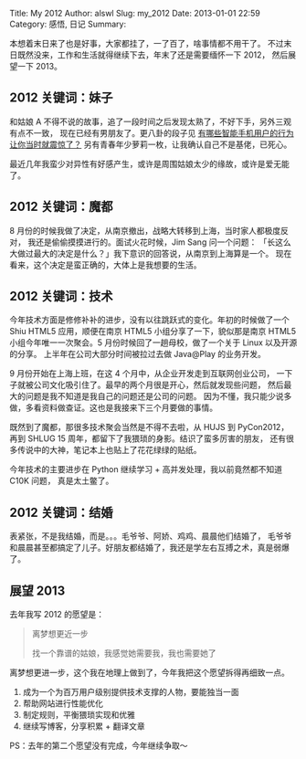 Title: My 2012
Author: alswl
Slug: my_2012
Date: 2013-01-01 22:59
Category: 感悟, 日记
Summary: 


本想着末日来了也是好事，大家都挂了，一了百了，啥事情都不用干了。
不过末日既然没来，工作和生活就得继续下去，年末了还是需要缅怀一下 2012，
然后展望一下 2013。

<!-- more -->

## 2012 关键词：妹子

和姑娘 A 不得不说的故事，追了一段时间之后发现太熟了，不好下手，另外三观有点不一致，
现在已经有男朋友了。更八卦的段子见
[有哪些智能手机用户的行为让你当时就震惊了？](http://www.zhihu.com/question/20105731/answer/13994954)
另有青春年少萝莉一枚，让我确认自己不是基佬，已死心。

最近几年我蛮少对异性有好感产生，或许是周围姑娘太少的缘故，或许是爱无能了。

## 2012 关键词：魔都

8 月份的时候我做了决定，从南京撤出，战略大转移到上海，当时家人都极度反对，
我还是偷偷摸摸进行的。面试火花时候，Jim Sang 问一个问题：
「长这么大做过最大的决定是什么？」我下意识的回答说，从南京到上海算是一个。
现在看来，这个决定是蛮正确的，大体上是我想要的生活。

## 2012 关键词：技术

今年技术方面是修修补补的进步，没有以往跳跃式的变化。年初的时候做了一个
Shiu HTML5 应用，顺便在南京 HTML5 小组分享了一下，貌似那是南京 HTML5
小组今年唯一一次聚会。5 月份时候回了一趟母校，做了一个关于 Linux 以及开源的分享。
上半年在公司大部分时间被拉过去做 Java@Play 的业务开发。

9 月份开始在上海上班，在这 4 个月中，从企业开发走到互联网创业公司，
一下子就被公司文化吸引住了。最早的两个月很是开心，然后就发现些问题，
然后最大的问题是我不知道是我自己的问题还是公司的问题。
因为不懂，我只能少说多做，多看资料做查证。这也是我接来下三个月要做的事情。

既然到了魔都，那很多技术聚会当然是不得不去啦，从 HUJS 到 PyCon2012，
再到 SHLUG 15 周年，都留下了我猥琐的身影。结识了蛮多厉害的朋友，
还有很多传说中的大神，笔记本上也贴上了花花绿绿的贴纸。

今年技术的主要进步在 Python 继续学习 + 高并发处理，我以前竟然都不知道 C10K 问题，
真是太土鳖了。

## 2012 关键词：结婚

表紧张，不是我结婚，而是。。。毛爷爷、阿娇、鸡鸡、晨晨他们结婚了，
毛爷爷和晨晨甚至都搞定了儿子。好朋友都结婚了，我还是学左右互搏之术，真是弱爆了。

## 展望 2013

去年我写 2012 的愿望是：

> 离梦想更近一步
> 
> 找一个靠谱的姑娘，我感觉她需要我，我也需要她了

离梦想更进一步，这个我在地理上做到了，今年我把这个愿望拆得再细致一点。

1. 成为一个为百万用户级别提供技术支撑的人物，要能独当一面
1. 帮助网站进行性能优化
1. 制定规则，平衡猥琐实现和优雅
1. 继续写博客，分享积累 + 翻译文章

PS：去年的第二个愿望没有完成，今年继续争取～
